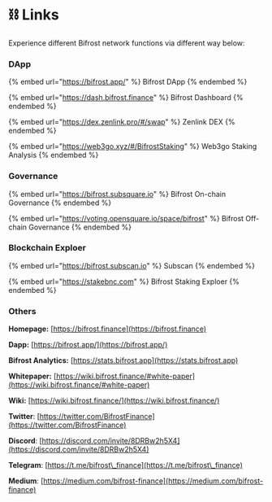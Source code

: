 # ⛓ Links

Experience different Bifrost network functions via different way below:

### DApp

{% embed url="https://bifrost.app/" %}
Bifrost DApp
{% endembed %}

{% embed url="https://dash.bifrost.finance" %}
Bifrost Dashboard
{% endembed %}

{% embed url="https://dex.zenlink.pro/#/swap" %}
Zenlink DEX
{% endembed %}

{% embed url="https://web3go.xyz/#/BifrostStaking" %}
Web3go Staking Analysis
{% endembed %}

### Governance

{% embed url="https://bifrost.subsquare.io" %}
Bifrost On-chain Governance
{% endembed %}

{% embed url="https://voting.opensquare.io/space/bifrost" %}
Bifrost Off-chain Governance
{% endembed %}

### Blockchain Exploer

{% embed url="https://bifrost.subscan.io" %}
Subscan
{% endembed %}

{% embed url="https://stakebnc.com" %}
Bifrost Staking Exploer
{% endembed %}

### Others

**Homepage:** [https://bifrost.finance](https://bifrost.finance)

**Dapp:** [https://bifrost.app/](https://bifrost.app/)

**Bifrost Analytics:** [https://stats.bifrost.app](https://stats.bifrost.app)

**Whitepaper:** [https://wiki.bifrost.finance/#white-paper](https://wiki.bifrost.finance/#white-paper)

**Wiki:** [https://wiki.bifrost.finance/](https://wiki.bifrost.finance/)

**Twitter**: [https://twitter.com/BifrostFinance](https://twitter.com/BifrostFinance)

**Discord**: [https://discord.com/invite/8DRBw2h5X4](https://discord.com/invite/8DRBw2h5X4)

**Telegram**: [https://t.me/bifrost\_finance](https://t.me/bifrost\_finance)

**Medium**: [https://medium.com/bifrost-finance](https://medium.com/bifrost-finance)
